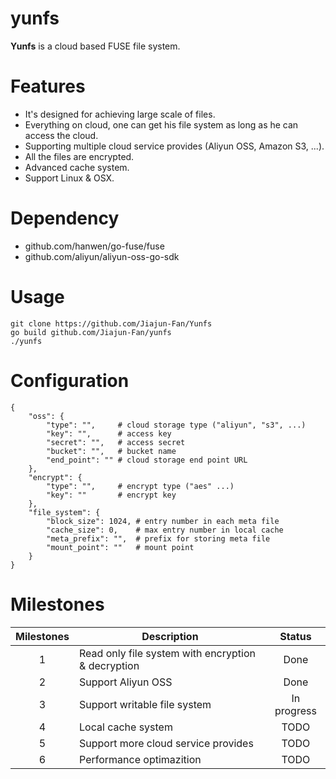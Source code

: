 # yunfs

**Yunfs** is a cloud based FUSE file system.

Features
===========
* It's designed for achieving large scale of files.
* Everything on cloud, one can get his file system as long as he can access the cloud.
* Supporting multiple cloud service provides (Aliyun OSS, Amazon S3, ...).
* All the files are encrypted.
* Advanced cache system.
* Support Linux & OSX.

Dependency
==========
* github.com/hanwen/go-fuse/fuse
* github.com/aliyun/aliyun-oss-go-sdk


Usage
=======
```
git clone https://github.com/Jiajun-Fan/Yunfs
go build github.com/Jiajun-Fan/yunfs
./yunfs
```

Configuration
===============
```
{
    "oss": {
        "type": "",     # cloud storage type ("aliyun", "s3", ...)
        "key": "",      # access key
        "secret": "",   # access secret
        "bucket": "",   # bucket name
        "end_point": "" # cloud storage end point URL
    },
    "encrypt": {
        "type": "",     # encrypt type ("aes" ...)
        "key": ""       # encrypt key
    },
    "file_system": {
        "block_size": 1024, # entry number in each meta file
        "cache_size": 0,    # max entry number in local cache
        "meta_prefix": "",  # prefix for storing meta file
        "mount_point": ""   # mount point
    }
}
```

Milestones
===========
| Milestones | Description | Status |
|:----------:| ----------- |:------:|
|1|Read only file system with encryption & decryption|Done|
|2|Support Aliyun OSS|Done|
|3|Support writable file system|In progress|
|4|Local cache system|TODO|
|5|Support more cloud service provides|TODO|
|6|Performance optimazition|TODO|

